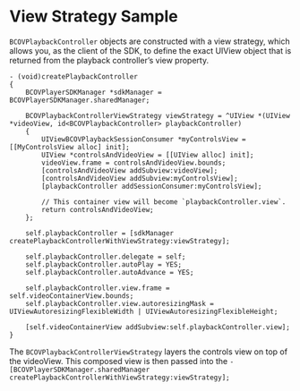 View Strategy Sample
=====================================

`BCOVPlaybackController` objects are constructed with a view strategy, which allows you, as the client of the SDK, to define the exact UIView object that is returned from the playback controller’s view property. 

```
- (void)createPlaybackController
{
    BCOVPlayerSDKManager *sdkManager = BCOVPlayerSDKManager.sharedManager;

    BCOVPlaybackControllerViewStrategy viewStrategy = ^UIView *(UIView *videoView, id<BCOVPlaybackController> playbackController)
    {
        UIViewBCOVPlaybackSessionConsumer *myControlsView = [[MyControlsView alloc] init];
        UIView *controlsAndVideoView = [[UIView alloc] init];
        videoView.frame = controlsAndVideoView.bounds;
        [controlsAndVideoView addSubview:videoView];
        [controlsAndVideoView addSubview:myControlsView];
        [playbackController addSessionConsumer:myControlsView];
        
        // This container view will become `playbackController.view`.
        return controlsAndVideoView;
    };

    self.playbackController = [sdkManager createPlaybackControllerWithViewStrategy:viewStrategy];

    self.playbackController.delegate = self;
    self.playbackController.autoPlay = YES;
    self.playbackController.autoAdvance = YES;

    self.playbackController.view.frame = self.videoContainerView.bounds;
    self.playbackController.view.autoresizingMask = UIViewAutoresizingFlexibleWidth | UIViewAutoresizingFlexibleHeight;

    [self.videoContainerView addSubview:self.playbackController.view];
}
```

The `BCOVPlaybackControllerViewStrategy` layers the controls view on top of the videoView. This composed view is then passed into the `-[BCOVPlayerSDKManager.sharedManager createPlaybackControllerWithViewStrategy:viewStrategy];`
